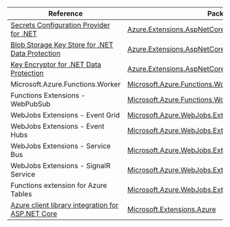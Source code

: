 | Reference | Package | Source |
|---|---|---|
|[Secrets Configuration Provider for .NET](extensions.aspnetcore.configuration.secrets-readme.md)|[Azure.Extensions.AspNetCore.Configuration.Secrets](https://www.nuget.org/packages/Azure.Extensions.AspNetCore.Configuration.Secrets)|[GitHub](https://github.com/Azure/azure-sdk-for-net/blob/main/sdk/extensions/Azure.Extensions.AspNetCore.Configuration.Secrets)|
|[Blob Storage Key Store for .NET Data Protection](extensions.aspnetcore.dataprotection.blobs-readme.md)|[Azure.Extensions.AspNetCore.DataProtection.Blobs](https://www.nuget.org/packages/Azure.Extensions.AspNetCore.DataProtection.Blobs)|[GitHub](https://github.com/Azure/azure-sdk-for-net/blob/main/sdk/extensions/Azure.Extensions.AspNetCore.DataProtection.Blobs)|
|[Key Encryptor for .NET Data Protection](extensions.aspnetcore.dataprotection.keys-readme.md)|[Azure.Extensions.AspNetCore.DataProtection.Keys](https://www.nuget.org/packages/Azure.Extensions.AspNetCore.DataProtection.Keys)|[GitHub](https://github.com/Azure/azure-sdk-for-net/blob/main/sdk/extensions/Azure.Extensions.AspNetCore.DataProtection.Keys)|
|Microsoft.Azure.Functions.Worker|[Microsoft.Azure.Functions.Worker](https://www.nuget.org/packages/Microsoft.Azure.Functions.Worker)|[GitHub](https://github.com/Azure/azure-sdk-for-net/blob/main/)|
|Functions Extensions - WebPubSub|[Microsoft.Azure.Functions.Worker.Extensions.WebPubSub](https://www.nuget.org/packages/Microsoft.Azure.Functions.Worker.Extensions.WebPubSub)|[GitHub](https://github.com/Azure/azure-sdk-for-net/blob/main/sdk/webpubsub/Microsoft.Azure.Functions.Worker.Extensions.WebPubSub)|
|WebJobs Extensions - Event Grid|[Microsoft.Azure.WebJobs.Extensions.EventGrid](https://www.nuget.org/packages/Microsoft.Azure.WebJobs.Extensions.EventGrid)|[GitHub](https://github.com/Azure/azure-sdk-for-net/blob/main/sdk/eventgrid/Microsoft.Azure.WebJobs.Extensions.EventGrid)|
|WebJobs Extensions - Event Hubs|[Microsoft.Azure.WebJobs.Extensions.EventHubs](https://www.nuget.org/packages/Microsoft.Azure.WebJobs.Extensions.EventHubs)|[GitHub](https://github.com/Azure/azure-sdk-for-net/blob/main/sdk/eventhub/Microsoft.Azure.WebJobs.Extensions.EventHubs)|
|WebJobs Extensions - Service Bus|[Microsoft.Azure.WebJobs.Extensions.ServiceBus](https://www.nuget.org/packages/Microsoft.Azure.WebJobs.Extensions.ServiceBus)|[GitHub](https://github.com/Azure/azure-sdk-for-net/blob/main/sdk/servicebus/Microsoft.Azure.WebJobs.Extensions.ServiceBus)|
|WebJobs Extensions - SignalR Service|[Microsoft.Azure.WebJobs.Extensions.SignalRService](https://www.nuget.org/packages/Microsoft.Azure.WebJobs.Extensions.SignalRService)|[GitHub](https://github.com/Azure/azure-sdk-for-net/blob/main/sdk/signalr/Microsoft.Azure.WebJobs.Extensions.SignalRService)|
|Functions extension for Azure Tables|[Microsoft.Azure.WebJobs.Extensions.Tables](https://www.nuget.org/packages/Microsoft.Azure.WebJobs.Extensions.Tables)|[GitHub](https://github.com/Azure/azure-sdk-for-net/blob/main/sdk/tables/Microsoft.Azure.WebJobs.Extensions.Tables)|
|[Azure client library integration for ASP.NET Core](microsoft.extensions.azure-readme.md)|[Microsoft.Extensions.Azure](https://www.nuget.org/packages/Microsoft.Extensions.Azure)|[GitHub](https://github.com/Azure/azure-sdk-for-net/blob/main/sdk/extensions/Microsoft.Extensions.Azure)|
